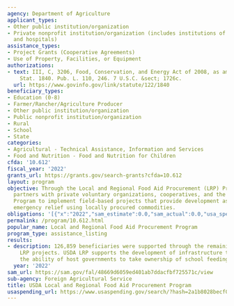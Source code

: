 ```yaml
---
agency: Department of Agriculture
applicant_types:
- Other public institution/organization
- Private nonprofit institution/organization (includes institutions of higher education
  and hospitals)
assistance_types:
- Project Grants (Cooperative Agreements)
- Use of Property, Facilities, or Equipment
authorizations:
- text: III, C, 3206, Food, Conservation, and Energy Act of 2008, as amended. 122
    Stat. 1840. Pub. L. 110, 246. 7 U.S.C. &sect; 1726c.
  url: https://www.govinfo.gov/link/statute/122/1840
beneficiary_types:
- Education (0-8)
- Farmer/Rancher/Agriculture Producer
- Other public institution/organization
- Public nonprofit institution/organization
- Rural
- School
- State
categories:
- Agricultural - Technical Assistance, Information and Services
- Food and Nutrition - Food and Nutrition for Children
cfda: '10.612'
fiscal_year: '2022'
grants_url: https://grants.gov/search-grants?cfda=10.612
layout: program
objective: Through the Local and Regional Food Aid Procurement (LRP) Program, FAS
  partners with private voluntary organizations, cooperatives, and the World Food
  Program to implement field-based projects that provide development assistance and
  emergency relief using locally procured commodities.
obligations: '[{"x":"2022","sam_estimate":0.0,"sam_actual":0.0,"usa_spending_actual":0.0},{"x":"2023","sam_estimate":0.0,"sam_actual":0.0,"usa_spending_actual":33800000.0},{"x":"2024","sam_estimate":0.0,"sam_actual":0.0,"usa_spending_actual":0.0}]'
permalink: /program/10.612.html
popular_name: Local and Regional Food Aid Procurement Program
program_type: assistance_listing
results:
- description: 126,859 beneficiaries were supported through the remaining active USDA
    LRP projects. USDA LRP supports the development of infrastructure to strengthen
    the ability of host governments to take ownership of school feeding programs.
  year: '2022'
sam_url: https://sam.gov/fal/48669d6059ed401ab7ddacfbf725571c/view
sub-agency: Foreign Agricultural Service
title: USDA Local and Regional Food Aid Procurement Program
usaspending_url: https://www.usaspending.gov/search/?hash=2a1b8028becf0bb7ca3b653f71b12131
---
```

